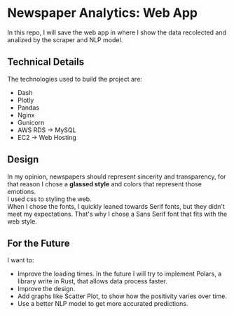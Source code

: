 # Newspaper Analytics: Web App

In this repo, I will save the web app in where I show the data recolected and analized by the scraper and NLP model.

## Technical Details

The technologies used to build the project are:

- Dash
- Plotly
- Pandas
- Nginx
- Gunicorn
- AWS RDS -> MySQL
- EC2 -> Web Hosting


## Design
In my opinion, newspapers should represent sincerity and transparency, for that reason I chose a **glassed style** and colors that represent those emotions. <br>
I used css to styling the web. <br>
When I chose the fonts, I quickly leaned towards Serif fonts, but they didn't meet my expectations. That's why I chose a Sans Serif font that fits with the web style.
  
## For the Future
I want to:
- Improve the loading times. In the future I will try to implement Polars, a library write in Rust, that allows data process faster.
- Improve the design.
- Add graphs like Scatter Plot, to show how the positivity varies over time.
- Use a better NLP model to get more accurated predictions.
